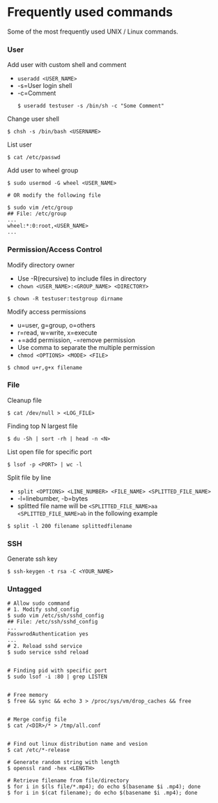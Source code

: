 # Frequently used commands

Some of the most frequently used UNIX / Linux commands.

### User

Add user with custom shell and comment

* `useradd <USER_NAME>`
* -s=User login shell
* -c=Comment
  ```
  $ useradd testuser -s /bin/sh -c "Some Comment"
  ```

Change user shell

```
$ chsh -s /bin/bash <USERNAME>
```

List user

```
$ cat /etc/passwd
```

Add user to wheel group

```
$ sudo usermod -G wheel <USER_NAME>

# OR modify the following file

$ sudo vim /etc/group
## File: /etc/group
...
wheel:*:0:root,<USER_NAME>
...
```

### Permission/Access Control

Modify directory owner

* Use -R\(recursive\) to include files in directory
* `chown <USER_NAME>:<GROUP_NAME> <DIRECTORY>`

```
$ chown -R testuser:testgroup dirname
```

Modify access permissions

* u=user, g=group, o=others
* r=read, w=write, x=execute
* +=add permission, -=remove permission
* Use comma to separate the multiple permission
* `chmod <OPTIONS> <MODE> <FILE>`
```
$ chmod u+r,g+x filename
```

### File

Cleanup file

```
$ cat /dev/null > <LOG_FILE>
```

Finding top N largest file

```
$ du -Sh | sort -rh | head -n <N>
```

List open file for specific port

```
$ lsof -p <PORT> | wc -l
```

Split file by line

* `split <OPTIONS> <LINE_NUMBER> <FILE_NAME> <SPLITTED_FILE_NAME>`
* -l=linebumber, -b=bytes
* splitted file name will be `<SPLITTED_FILE_NAME>aa` `<SPLITTED_FILE_NAME>ab` in the following example

```
$ split -l 200 filename splittedfilename
```

### SSH

Generate ssh key

```
$ ssh-keygen -t rsa -C <YOUR_NAME>
```

### Untagged

```
# Allow sudo command
# 1. Modify sshd_config
$ sudo vim /etc/ssh/sshd_config
## File: /etc/ssh/sshd_config
...
PasswrodAuthentication yes
...
# 2. Reload sshd service
$ sudo service sshd reload


# Finding pid with specific port
$ sudo lsof -i :80 | grep LISTEN


# Free memory
$ free && sync && echo 3 > /proc/sys/vm/drop_caches && free


# Merge config file
$ cat /<DIR>/* > /tmp/all.conf


# Find out linux distribution name and vesion
$ cat /etc/*-release

# Generate random string with length
$ openssl rand -hex <LENGTH>

# Retrieve filename from file/directory
$ for i in $(ls file/*.mp4); do echo $(basename $i .mp4); done
$ for i in $(cat filename); do echo $(basename $i .mp4); done
```



